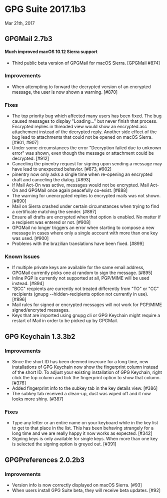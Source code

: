 GPG Suite 2017.1b3
==================
Mar 21th, 2017


GPGMail 2.7b3
-------------

#### Much improved macOS 10.12 Sierra support
* Third public beta version of GPGMail for macOS Sierra. [GPGMail #874]

### Improvements

* When attempting to forward the decrypted version of an encrypted message, the user is now shown a warning. [#870] 

### Fixes

* The top priority bug which affected many users has been fixed. The bug caused messages to display "Loading..." but never finish that process. Encrypted replies in threaded view would show an encrypted.asc attachement instead of the decrypted reply. Another side effect of the bug lead to attachments that could not be opened on macOS Sierra. [#901, #907]
* Under some circumstances the error "Decryption failed due to unknown error" was shown, even though the message or attachment could be decrypted. [#912]
* Canceling the pinentry request for signing upon sending a message may have lead to unexpected behavior. [#873, #902]
* pinentry now only asks a single time when re-opening an encrypted draft and canceling the dialog. [#893]
* If Mail Act-On was active, messages would not be encrypted. Mail Act-On and GPGMail once again peacefully co-exist. [#888]
* The warning for unencrypted replies to encrypted mails was not shown. [#890]
* Mail on Sierra crashed under certain circumstances when trying to find a certificate matching the sender. [#897]
* Ensure all drafts are encrypted when that option is enabled. No matter if a recipient was entered or not. [#908]
* GPGMail no longer triggers an error when starting to compose a new message in cases where only a single account with more than one key was used. [#900]
* Problems with the brazilian translations have been fixed. [#899]

### Known Issues

* If multiple private keys are available for the same email address, GPGMail currently picks one at random to sign the message. [#895]
* Inline PGP is currently not supported at all, PGP/MIME will be used instead. [#894]
* "BCC" recpients are currently not treated differently from "TO" or "CC" recipients (gnupg --hidden-recipients option not currently in use). [#896]
* Mail rules for signed or encrypted messages will not work for PGP/MIME signed/encryted messages.
* Keys that are imported using gnupg cli or GPG Keychain might require a restart of Mail in order to be picked up by GPGMail.

GPG Keychain 1.3.3b2
---------------------
### Improvements

* Since the short ID has been deemed insecure for a long time, new installations of GPG Keychain now show the fingerprint column instead of the short ID. To adjust your existing installation of GPG Keychain, right click the top column and tick the fingerprint option to show that column. [#376]
* Added fingerprint info to the subkey tab in the key details view. [#386]
* The subkey tab received a clean-up, dust was wiped off and it now looks more shiny. [#387]

### Fixes

* Type any letter or an entire name on your keyboard while in the key list to get to that place in the list. This has been behaving strangely for a long time and we are really happy it now works as expected. [#342]
* Signing keys is only available for single keys. When more than one key is selected the signing option is greyed out. [#391]

GPGPreferences 2.0.2b3
----------------------

### Improvements

* Version info is now correctly displayed on macOS Sierra. [#93]
* When users install GPG Suite beta, they will receive beta updates. [#92]

